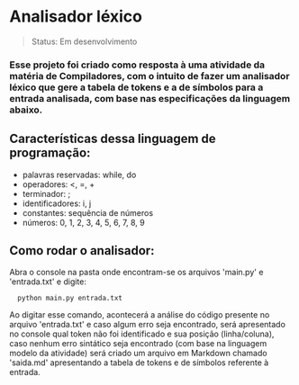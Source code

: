 <h1>Analisador léxico</h1>

> Status: Em desenvolvimento

### Esse projeto foi criado como resposta à uma atividade da matéria de Compiladores, com o intuito de fazer um analisador léxico que gere a tabela de tokens e a de símbolos para a entrada analisada, com base nas especificações da linguagem abaixo.

## Características dessa linguagem de programação:

+ palavras reservadas: while, do
+ operadores: <, =, +
+ terminador:  ;
+ identificadores: i, j
+ constantes: sequência de números
+ números: 0, 1, 2, 3, 4, 5, 6, 7, 8, 9
  
## Como rodar o analisador:

Abra o console na pasta onde encontram-se os arquivos 'main.py' e 'entrada.txt' e digite:
```console
  python main.py entrada.txt
```

Ao digitar esse comando, acontecerá a análise do código presente no arquivo 'entrada.txt' e caso algum erro seja encontrado, será apresentado no console qual token não foi identificado e sua posição (linha/coluna), caso nenhum erro sintático seja encontrado (com base na linguagem modelo da atividade) será criado um arquivo em Markdown chamado 'saida.md' apresentando a tabela de tokens e de símbolos referente à entrada.  
